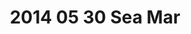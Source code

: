 ---
layout: blog
title: 2014 05 30 Sea Mar
category: blog
lat: 47.37478
lng: -122.20883
altitude: 103.89
image: https://s3-us-west-2.amazonaws.com/worldcup14/2014-05-30 20:55:32 PDT.jpg
observation: 20140530205532PDT
---